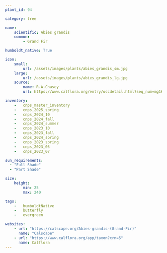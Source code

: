 ```yaml
---
plant_id: 94

category: tree

name: 
    scientific: Abies grandis
    common: 
        - Grand Fir

humboldt_native: True

icon: 
    small: 
        url: /assets/images/plants/abies_grandis_sm.jpg 
    large: 
        url: /assets/images/plants/abies_grandis_lg.jpg 
    source: 
        name: R.A.Chasey
        url: https://www.calflora.org/entry/occdetail.html?seq_num=mg165030 

inventory: 
    -   cnps_master_inventory
    -   cnps_2025_spring
    -   cnps_2024_10
    -   cnps_2024_fall
    -   cnps_2024_summer
    -   cnps_2023_10
    -   cnps_2023_fall
    -   cnps_2024_spring
    -   cnps_2023_spring
    -   cnps_2023_05 
    -   cnps_2023_07 

sun_requirements:
  - "Full Shade"
  - "Part Shade"

size:
    height: 
        min: 25
        max: 240

tags:  
    -   humboldtNative
    -   butterfly
    -   evergreen

websites: 
    - url: "https://calscape.org/Abies-grandis-(Grand-Fir)"
      name: "Calscape"
    - url: "https://www.calflora.org/app/taxon?crn=5"
      name: Calflora
---
```

